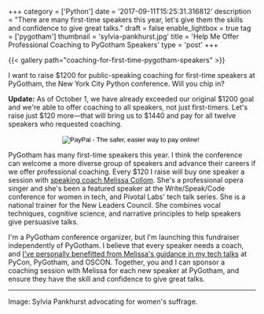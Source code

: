 +++
category = ['Python']
date = '2017-09-11T15:25:31.316812'
description = "There are many first-time speakers this year, let's give them the skills and confidence to give great talks."
draft = false
enable_lightbox = true
tag = ['pygotham']
thumbnail = 'sylvia-pankhurst.jpg'
title = 'Help Me Offer Professional Coaching to PyGotham Speakers'
type = 'post'
+++

{{< gallery path="coaching-for-first-time-pygotham-speakers" >}}

I want to raise $1200 for public-speaking coaching for first-time speakers at PyGotham, the New York City Python conference. Will you chip in?

**Update:** As of October 1, we have already exceeded our original $1200 goal and we're able to offer coaching to all speakers, not just first-timers. Let's raise just $120 more&mdash;that will bring us to $1440 and pay for all twelve speakers who requested coaching.

<div style="text-align: center; margin-bottom: 1em">
<form action="https://www.paypal.com/cgi-bin/webscr" method="post" target="_top">
<input type="hidden" name="cmd" value="_s-xclick">
<input type="hidden" name="hosted_button_id" value="MMTMEA9UUTLSY">
<input type="image" src="https://www.paypalobjects.com/en_US/i/btn/btn_donate_LG.gif" border="0" name="submit" alt="PayPal - The safer, easier way to pay online!">
<img alt="" border="0" src="https://www.paypalobjects.com/en_US/i/scr/pixel.gif" width="1" height="1">
</form>
</div>

PyGotham has many first-time speakers this year. I think the conference can welcome a more diverse group of speakers and advance their careers if we offer professional coaching. Every $120 I raise will buy one speaker a session with [speaking coach Melissa Collom](http://melissacollom.com/coaching). She's a professional opera singer and she's been a featured speaker at the Write/Speak/Code conference for women in tech, and Pivotal Labs' tech talk series. She is a national trainer for the New Leaders Council. She combines vocal techniques, cognitive science, and narrative principles to help speakers give persuasive talks.

I'm a PyGotham conference organizer, but I'm launching this fundraiser independently of PyGotham. I believe that every speaker needs a coach, and [I've personally benefitted from Melissa's guidance in my tech talks](/how-i-rehearse-a-conference-talk/) at PyCon, PyGotham, and OSCON. Together, you and I can sponsor a coaching session with Melissa for each new speaker at PyGotham, and ensure they have the skill and confidence to give great talks.

***

Image: Sylvia Pankhurst advocating for women's suffrage.
